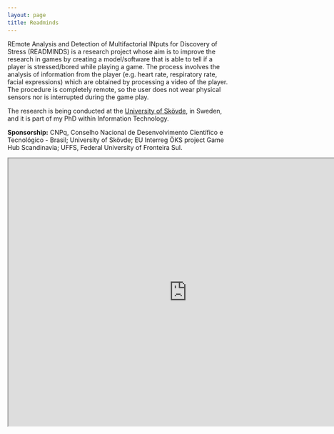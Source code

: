 ```yaml
---
layout: page
title: Readminds
---
```


REmote Analysis and Detection of Multifactorial INputs for Discovery of Stress (READMINDS) is a research project whose aim is to improve the research in games by creating a model/software that is able to tell if a player is stressed/bored while playing a game. The process involves the analysis of information from the player (e.g. heart rate, respiratory rate, facial expressions) which are obtained by processing a video of the player. The procedure is completely remote, so the user does not wear physical sensors nor is interrupted during the game play.

The research is being conducted at the [University of Skövde](https://www.his.se), in Sweden, and it is part of my PhD within Information Technology.

**Sponsorship:** CNPq, Conselho Nacional de Desenvolvimento Científico e Tecnológico - Brasil; University of Skövde; EU Interreg ÖKS project Game Hub Scandinavia; UFFS, Federal University of Fronteira Sul.

<iframe src="https://google.com" style="width: 800px; height: 600px">

---

### Publications
- BEVILACQUA, F.; BACKLUND, P.; ENGSTROM, H.. Variations of Facial Actions While Playing Games with Inducing Boredom and Stress. In: VS-Games 2016, 2016, Barcelona. 8th International Conference on Games and Virtual Worlds for Serious Applications (VS-Games), 2016. [[DOI]](http://dx.doi.org/10.1109/VS-GAMES.2016.7590374)

- BEVILACQUA, F.; BACKLUND, P.; ENGSTROM, H.. Proposal for Non-Contact Analysis of Multimodal Inputs to Measure Stress Level in Serious Games. In: 2015 7th International Conference on Games and Virtual Worlds for Serious Applications (VSGames), 2015, Skövde. 2015 7th International Conference on Games and Virtual Worlds for Serious Applications (VS-Games). p. 1. [[DOI]](http://dx.doi.org/10.1109/VS-GAMES.2015.7295783)

---

### Images
![Readminds](/public/img/readmind-fernando.jpg)
